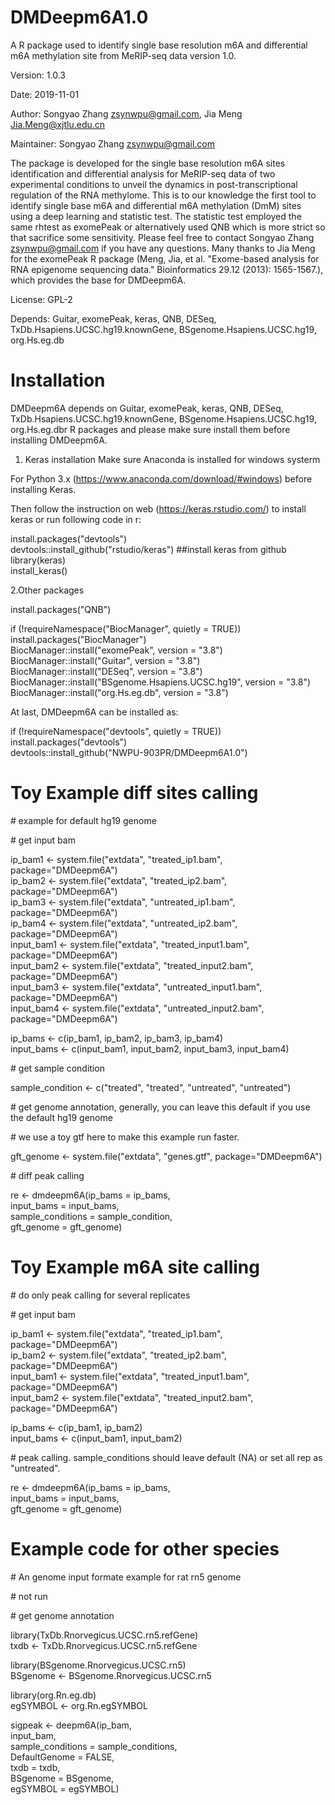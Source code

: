 # DMDeepm6A1.0
A R package used to identify single base resolution m6A and differential m6A methylation site from MeRIP-seq data version 1.0.

Version: 1.0.3

Date: 2019-11-01

Author: Songyao Zhang zsynwpu@gmail.com, Jia Meng Jia.Meng@xjtlu.edu.cn

Maintainer: Songyao Zhang zsynwpu@gmail.com

The package is developed for the single base resolution m6A sites identification and differential analysis for MeRIP-seq data of two experimental conditions to unveil the dynamics in post-transcriptional regulation of the RNA methylome. This is to our knowledge the first tool to identify single base m6A and differential m6A methylation (DmM) sites using a deep learning and statistic test. The statistic test employed the same rhtest as exomePeak or alternatively used QNB which is more strict so that sacrifice some sensitivity. Please feel free to contact Songyao Zhang zsynwpu@gmail.com if you have any questions. Many thanks to Jia Meng for the exomePeak R package (Meng, Jia, et al. "Exome-based analysis for RNA epigenome sequencing data." Bioinformatics 29.12 (2013): 1565-1567.), which provides the base for DMDeepm6A.

License: GPL-2

Depends: Guitar, exomePeak, keras, QNB, DESeq, TxDb.Hsapiens.UCSC.hg19.knownGene, BSgenome.Hsapiens.UCSC.hg19, org.Hs.eg.db

# Installation

DMDeepm6A depends on Guitar, exomePeak, keras, QNB, DESeq, TxDb.Hsapiens.UCSC.hg19.knownGene, BSgenome.Hsapiens.UCSC.hg19, org.Hs.eg.dbr R packages and please make sure install them before installing DMDeepm6A.

1. Keras installation
Make sure Anaconda is installed for windows systerm

For Python 3.x (https://www.anaconda.com/download/#windows) before installing Keras.

Then follow the instruction on web (https://keras.rstudio.com/) to install keras or run following code in r:

install.packages("devtools")  
devtools::install_github("rstudio/keras")  ##install keras from github  
library(keras)  
install_keras()  

2.Other packages

install.packages("QNB")

if (!requireNamespace("BiocManager", quietly = TRUE))  
     install.packages("BiocManager")  
BiocManager::install("exomePeak", version = "3.8")  
BiocManager::install("Guitar", version = "3.8")  
BiocManager::install("DESeq", version = "3.8")  
BiocManager::install("BSgenome.Hsapiens.UCSC.hg19", version = "3.8")  
BiocManager::install("org.Hs.eg.db", version = "3.8")  

At last, DMDeepm6A can be installed as:

if (!requireNamespace("devtools", quietly = TRUE))    
     install.packages("devtools")    
devtools::install_github("NWPU-903PR/DMDeepm6A1.0")

# Toy Example diff sites calling

\# example for default hg19 genome

\# get input bam

ip_bam1 <- system.file("extdata", "treated_ip1.bam", package="DMDeepm6A")  
ip_bam2 <- system.file("extdata", "treated_ip2.bam", package="DMDeepm6A")  
ip_bam3 <- system.file("extdata", "untreated_ip1.bam", package="DMDeepm6A")  
ip_bam4 <- system.file("extdata", "untreated_ip2.bam", package="DMDeepm6A")  
input_bam1 <- system.file("extdata", "treated_input1.bam", package="DMDeepm6A")  
input_bam2 <- system.file("extdata", "treated_input2.bam", package="DMDeepm6A")  
input_bam3 <- system.file("extdata", "untreated_input1.bam", package="DMDeepm6A")  
input_bam4 <- system.file("extdata", "untreated_input2.bam", package="DMDeepm6A")  

ip_bams <- c(ip_bam1, ip_bam2, ip_bam3, ip_bam4)  
input_bams <- c(input_bam1, input_bam2, input_bam3, input_bam4)  

\# get sample condition

sample_condition <- c("treated", "treated", "untreated", "untreated")

\# get genome annotation, generally, you can leave this default if you use the default hg19 genome

\# we use a toy gtf here to make this example run faster.

gft_genome <- system.file("extdata", "genes.gtf", package="DMDeepm6A")

\# diff peak calling

re <- dmdeepm6A(ip_bams = ip_bams,  
                input_bams = input_bams,  
                sample_conditions = sample_condition,    
                gft_genome = gft_genome)  

# Toy Example m6A site calling

\# do only peak calling for several replicates

\# get input bam

ip_bam1 <- system.file("extdata", "treated_ip1.bam", package="DMDeepm6A")  
ip_bam2 <- system.file("extdata", "treated_ip2.bam", package="DMDeepm6A")  
input_bam1 <- system.file("extdata", "treated_input1.bam", package="DMDeepm6A")  
input_bam2 <- system.file("extdata", "treated_input2.bam", package="DMDeepm6A")  

ip_bams <- c(ip_bam1, ip_bam2)  
input_bams <- c(input_bam1, input_bam2)

\# peak calling. sample_conditions should leave default (NA) or set all rep as "untreated".

re <- dmdeepm6A(ip_bams = ip_bams,  
                input_bams = input_bams,  
                gft_genome = gft_genome)  

# Example code for other species
\# An genome input formate example for rat rn5 genome

\# not run

\# get genome annotation

library(TxDb.Rnorvegicus.UCSC.rn5.refGene)  
txdb <- TxDb.Rnorvegicus.UCSC.rn5.refGene  

library(BSgenome.Rnorvegicus.UCSC.rn5)  
BSgenome <- BSgenome.Rnorvegicus.UCSC.rn5  

library(org.Rn.eg.db)  
egSYMBOL <- org.Rn.egSYMBOL  

sigpeak <- deepm6A(ip_bam,  
                   input_bam,  
                   sample_conditions = sample_conditions,  
                   DefaultGenome = FALSE,  
                   txdb = txdb,  
                   BSgenome = BSgenome,  
                   egSYMBOL = egSYMBOL)  




